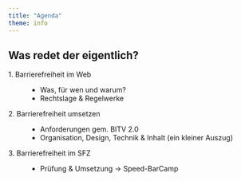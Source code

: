 ```yaml
---
title: "Agenda"
theme: info
---
```

## Was redet der eigentlich?

<dl>
    <dt>1. Barrierefreiheit im Web</dt>
    <dd>
        <ul>
            <li>Was, für wen und warum?</li>
            <li>Rechtslage &amp; Regelwerke</li>
        </ul>
    </dd>
    <dt>2. Barrierefreiheit umsetzen</dt>
    <dd>
        <ul>
            <li>Anforderungen gem. BITV 2.0</li>
            <li>Organisation, Design, Technik &amp; Inhalt (ein kleiner Auszug)</li>
        </ul>
    </dd>
    <dt>3. Barrierefreiheit im SFZ</dt>
    <dd>
        <ul>
            <li>Prüfung &amp; Umsetzung → Speed-BarCamp</li>
        </ul>
    </dd>
</dl>
